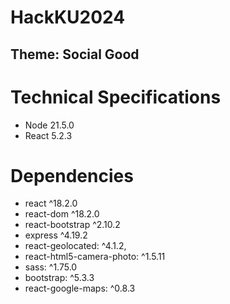 # HackKU2024
## Theme: Social Good 



# Technical Specifications
* Node 21.5.0
* React 5.2.3

# Dependencies
* react ^18.2.0
* react-dom ^18.2.0
* react-bootstrap ^2.10.2
* express ^4.19.2
* react-geolocated: ^4.1.2,
* react-html5-camera-photo: ^1.5.11
* sass: ^1.75.0
* bootstrap: ^5.3.3
* react-google-maps: ^0.8.3
